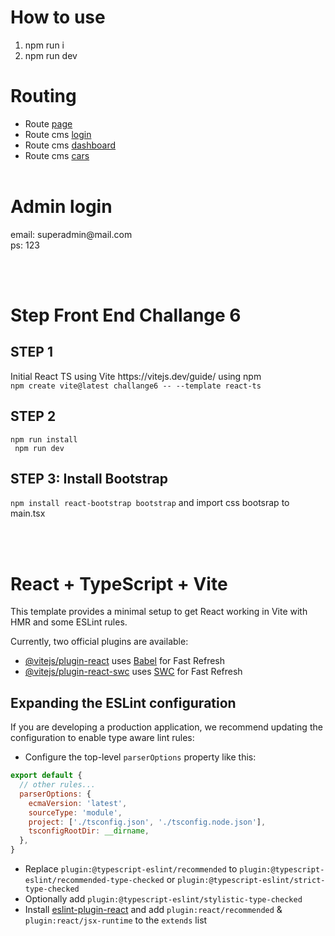 # How to use
1. npm run i
2. npm run dev
# Routing
- Route [page](http://localhost:5173)
- Route cms [login](http://localhost:5173/cms/admin-login)
- Route cms [dashboard](http://localhost:5173/cms/dashboard)
- Route cms [cars](http://localhost:5173/cms/dashboard/cars)
<br><br>
<h1> Admin login</h1>
email: superadmin@mail.com <br>
ps: 123

<br><br>

# Step Front End Challange 6
<h2>STEP 1</h2>
Initial React TS using Vite <a>https://vitejs.dev/guide/</a> using npm<br>
<code>npm create vite@latest challange6 -- --template react-ts</code>
<h2>STEP 2</h2>
<code>npm run install <br> npm run dev</code>
<h2>STEP 3: Install Bootstrap</h2>
<code>npm install react-bootstrap bootstrap</code> and import css bootsrap to main.tsx

<br><br>

# React + TypeScript + Vite

This template provides a minimal setup to get React working in Vite with HMR and some ESLint rules.

Currently, two official plugins are available:

- [@vitejs/plugin-react](https://github.com/vitejs/vite-plugin-react/blob/main/packages/plugin-react/README.md) uses [Babel](https://babeljs.io/) for Fast Refresh
- [@vitejs/plugin-react-swc](https://github.com/vitejs/vite-plugin-react-swc) uses [SWC](https://swc.rs/) for Fast Refresh

## Expanding the ESLint configuration

If you are developing a production application, we recommend updating the configuration to enable type aware lint rules:

- Configure the top-level `parserOptions` property like this:

```js
export default {
  // other rules...
  parserOptions: {
    ecmaVersion: 'latest',
    sourceType: 'module',
    project: ['./tsconfig.json', './tsconfig.node.json'],
    tsconfigRootDir: __dirname,
  },
}
```

- Replace `plugin:@typescript-eslint/recommended` to `plugin:@typescript-eslint/recommended-type-checked` or `plugin:@typescript-eslint/strict-type-checked`
- Optionally add `plugin:@typescript-eslint/stylistic-type-checked`
- Install [eslint-plugin-react](https://github.com/jsx-eslint/eslint-plugin-react) and add `plugin:react/recommended` & `plugin:react/jsx-runtime` to the `extends` list
